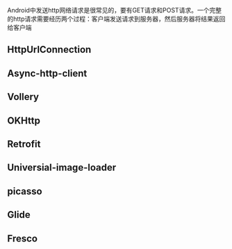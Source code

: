 Android中发送http网络请求是很常见的，要有GET请求和POST请求。一个完整的http请求需要经历两个过程：客户端发送请求到服务器，然后服务器将结果返回给客户端
## HttpUrlConnection

## Async-http-client

## Vollery

## OKHttp

## Retrofit

## Universial-image-loader

## picasso

## Glide

## Fresco
